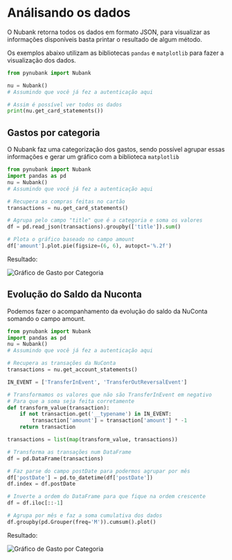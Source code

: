 # Análisando os dados
O Nubank retorna todos os dados em formato JSON, para visualizar as informações disponíveis basta printar o resultado de algum método.

Os exemplos abaixo utilizam as bibliotecas `pandas` e `matplotlib` para fazer a visualização dos dados.

```python
from pynubank import Nubank

nu = Nubank()
# Assumindo que você já fez a autenticação aqui

# Assim é possível ver todos os dados
print(nu.get_card_statements())
```

## Gastos por categoria
O Nubank faz uma categorização dos gastos, sendo possível agrupar essas informações e gerar um gráfico com a biblioteca `matplotlib`

```python
from pynubank import Nubank
import pandas as pd
nu = Nubank()
# Assumindo que você já fez a autenticação aqui

# Recupera as compras feitas no cartão
transactions = nu.get_card_statements()

# Agrupa pelo campo "title" que é a categoria e soma os valores
df = pd.read_json(transactions).groupby(['title']).sum()

# Plota o gráfico baseado no campo amount
df['amount'].plot.pie(figsize=(6, 6), autopct='%.2f')
```

Resultado:

![Gráfico de Gasto por Categoria](./img/category-chart.PNG)

## Evolução do Saldo da Nuconta
Podemos fazer o acompanhamento da evolução do saldo da NuConta somando o campo amount.

```python
from pynubank import Nubank
import pandas as pd
nu = Nubank()
# Assumindo que você já fez a autenticação aqui

# Recupera as transações da NuConta
transactions = nu.get_account_statements()

IN_EVENT = ['TransferInEvent', 'TransferOutReversalEvent']

# Transformamos os valores que não são TransferInEvent em negativo
# Para que a soma seja feita corretamente
def transform_value(transaction):
    if not transaction.get('__typename') in IN_EVENT:
        transaction['amount'] = transaction['amount'] * -1
    return transaction

transactions = list(map(transform_value, transactions))

# Transforma as transações num DataFrame
df = pd.DataFrame(transactions)

# Faz parse do campo postDate para podermos agrupar por mês
df['postDate'] = pd.to_datetime(df['postDate'])
df.index = df.postDate

# Inverte a ordem do DataFrame para que fique na ordem crescente
df = df.iloc[::-1]

# Agrupa por mês e faz a soma cumulativa dos dados
df.groupby(pd.Grouper(freq='M')).cumsum().plot()
```

Resultado:

![Gráfico de Gasto por Categoria](./img/balance-evolution.PNG)
